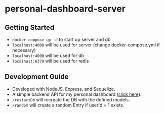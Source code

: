 # personal-dashboard-server

## Getting Started

- `docker-compose up -d` to start up server and db
- `localhost:4000` will be used for server (change docker-compose.yml if necessary)
- `localhost:4000` will be used for db
- `localhost:6379` will be used for redis

## Development Guide

- Developed with NodeJS, Express, and Sequelize.
- A simple backend API for my personal dashboard ([click here](https://github.com/danielkim107/dashboard)).
- `/restartDb` will recreate the DB with the defined models.
- `/random` will create a random Entry if userId = 1 exists.
